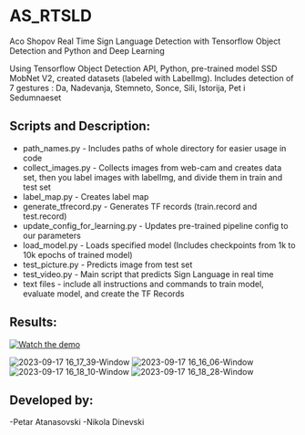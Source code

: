 # AS_RTSLD
Aco Shopov Real Time Sign Language Detection with Tensorflow Object Detection and Python and Deep Learning

Using Tensorflow Object Detection API, Python, pre-trained model SSD MobNet V2, created datasets (labeled with LabelImg).
Includes detection of 7 gestures : Da, Nadevanja, Stemneto, Sonce, Sili, Istorija, Pet i Sedumnaeset

## Scripts and Description:
- path_names.py - Includes paths of whole directory for easier usage in code
- collect_images.py - Collects images from web-cam and creates data set, then you label images with labelImg, and divide them in
                      train and test set
- label_map.py - Creates label map
- generate_tfrecord.py - Generates TF records (train.record and test.record)
- update_config_for_learning.py - Updates pre-trained pipeline config to our parameters
- load_model.py - Loads specified model (Includes checkpoints from 1k to 10k epochs of trained model)
- test_picture.py - Predicts image from test set
- test_video.py - Main script that predicts Sign Language in real time
- text files - include all instructions and commands to train model, evaluate model, and create the TF Records

## Results:

[![Watch the demo]()]([https://www.youtube.com/embed/<VIDEO_ID>](https://www.youtube.com/watch?v=HuW4YDxdDJE&ab_channel=NikolaDinevski))

![2023-09-17 16_17_39-Window](https://github.com/ndinevski/AS_RTSLD/assets/61565298/ad39ce3c-a700-40a1-bb86-255aa4dbb9ef)
![2023-09-17 16_16_06-Window](https://github.com/ndinevski/AS_RTSLD/assets/61565298/f7ce3bec-aced-46f0-927e-4d0cc4473dbd)
![2023-09-17 16_18_10-Window](https://github.com/ndinevski/AS_RTSLD/assets/61565298/ce12840f-04a4-4cb7-a7ab-8aa7e5a85d0d)
![2023-09-17 16_18_28-Window](https://github.com/ndinevski/AS_RTSLD/assets/61565298/4b0449c1-9889-4a21-a0a1-28035c9fe9c7)

## Developed by:
-Petar Atanasovski
-Nikola Dinevski
